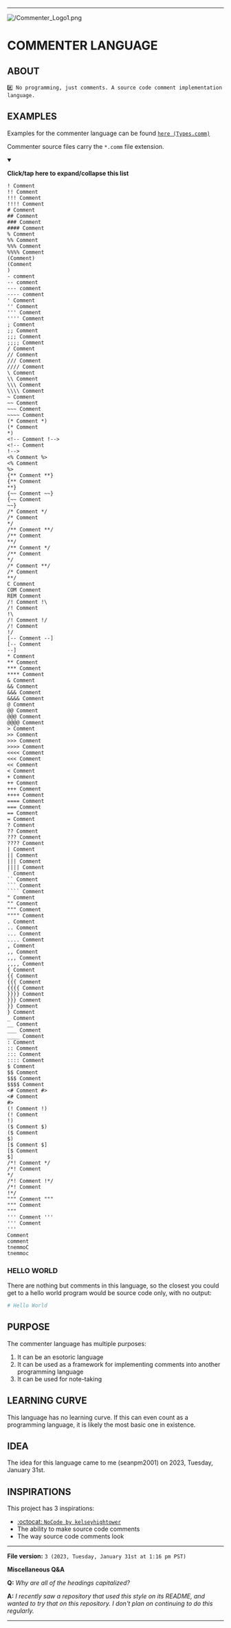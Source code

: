 
***

![/Commenter_Logo1.png](/Commenter_Logo1.png)

# COMMENTER LANGUAGE

## ABOUT

`#️⃣️ No programming, just comments. A source code comment implementation language.`

## EXAMPLES

Examples for the commenter language can be found [`here (Types.comm)`](/Commenter/Types.comm)

Commenter source files carry the `*.comm` file extension.

<details open><summary><p><b>Click/tap here to expand/collapse this list</b></p></summary>

```brainfuck
! Comment
!! Comment
!!! Comment
!!!! Comment
# Comment
## Comment
### Comment
#### Comment
% Comment
%% Comment
%%% Comment
%%%% Comment
(Comment)
(Comment
)
- comment
-- comment
--- comment
---- comment
' Comment
'' Comment
''' Comment
'''' Comment
; Comment
;; Comment
;;; Comment
;;;; Comment
/ Comment
// Comment
/// Comment
//// Comment
\ Comment
\\ Comment
\\\ Comment
\\\\ Comment
~ Comment
~~ Comment
~~~ Comment
~~~~ Comment
(* Comment *)
(* Comment
*)
<!-- Comment !-->
<!-- Comment
!-->
<% Comment %>
<% Comment
%>
{** Comment **}
{** Comment
**}
{~~ Comment ~~}
{~~ Comment
~~}
/* Comment */
/* Comment
*/
/** Comment **/
/** Comment
**/
/** Comment */
/** Comment
*/
/* Comment **/
/* Comment
**/
C Comment
COM Comment
REM Comment
/! Comment !\
/! Comment
!\
/! Comment !/
/! Comment
!/
[-- Comment --]
[-- Comment
--]
* Comment
** Comment
*** Comment
**** Comment
& Comment
&& Comment
&&& Comment
&&&& Comment
@ Comment
@@ Comment
@@@ Comment
@@@@ Comment
> Comment
>> Comment
>>> Comment
>>>> Comment
<<<< Comment
<<< Comment
<< Comment
< Comment
+ Comment
++ Comment
+++ Comment
++++ Comment
==== Comment
=== Comment
== Comment
= Comment
? Comment
?? Comment
??? Comment
???? Comment
| Comment
|| Comment
||| Comment
|||| Comment
` Comment
`` Comment
``` Comment
```` Comment
" Comment
"" Comment
""" Comment
"""" Comment
. Comment
.. Comment
... Comment
.... Comment
, Comment
,, Comment
,,, Comment
,,,, Comment
{ Comment
{{ Comment
{{{ Comment
{{{{ Comment
}}}} Comment
}}} Comment
}} Comment
} Comment
_ Comment
__ Comment
___ Comment
____ Comment
: Comment
:: Comment
::: Comment
:::: Comment
$ Comment
$$ Comment
$$$ Comment
$$$$ Comment
<# Comment #>
<# Comment
#>
(! Comment !)
(! Comment
!)
($ Comment $)
($ Comment
$)
[$ Comment $]
[$ Comment
$]
/*! Comment */
/*! Comment
*/
/*! Comment !*/
/*! Comment
!*/
""" Comment """
""" Comment
"""
''' Comment '''
''' Comment
'''
Comment
comment
tnemmoC
tnemmoc
```

</details>

### HELLO WORLD

There are nothing but comments in this language, so the closest you could get to a hello world program would be source code only, with no output:

```python
# Hello World
```

## PURPOSE

The commenter language has multiple purposes:

1. It can be an esotoric language
2. It can be used as a framework for implementing comments into another programming language
3. It can be used for note-taking

## LEARNING CURVE

This language has no learning curve. If this can even count as a programming language, it is likely the most basic one in existence.

## IDEA

The idea for this language came to me (seanpm2001) on 2023, Tuesday, January 31st.

## INSPIRATIONS

This project has 3 inspirations:

- [:octocat: `NoCode by kelseyhightower`](https://github.com/kelseyhightower/nocode/)
- The ability to make source code comments
- The way source code comments look

***

**File version:** `3 (2023, Tuesday, January 31st at 1:16 pm PST)`

**Miscellaneous Q&A**

**Q:** _Why are all of the headings capitalized?_

**A:** _I recently saw a repository that used this style on its README, and wanted to try that on this repository. I don't plan on continuing to do this regularly._

***
